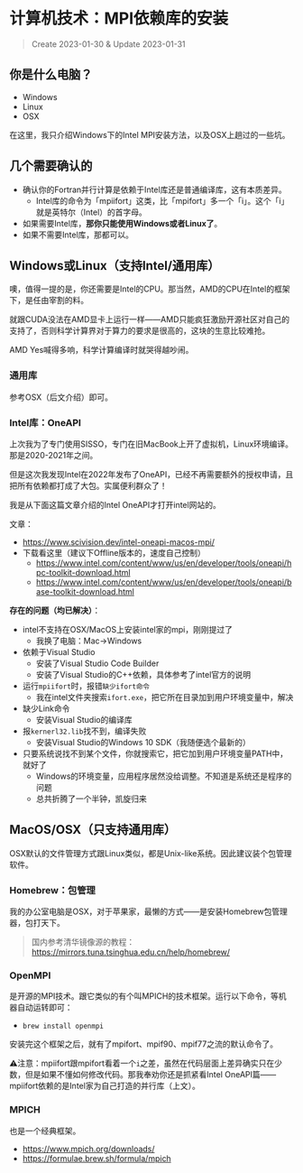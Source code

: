 # 计算机技术：MPI依赖库的安装

> Create 2023-01-30 & Update 2023-01-31

## 你是什么电脑？

* Windows
* Linux
* OSX

在这里，我只介绍Windows下的Intel MPI安装方法，以及OSX上趟过的一些坑。

## 几个需要确认的

* 确认你的Fortran并行计算是依赖于Intel库还是普通编译库，这有本质差异。
  * Intel库的命令为「mpiifort」这类，比「mpifort」多一个「i」。这个「i」就是英特尔（Intel）的首字母。
* 如果需要Intel库，**那你只能使用Windows或者Linux了**。
* 如果不需要Intel库，那都可以。

## Windows或Linux（支持Intel/通用库）

噢，值得一提的是，你还需要是Intel的CPU。那当然，AMD的CPU在Intel的框架下，是任由宰割的料。

就跟CUDA没法在AMD显卡上运行一样——AMD只能疯狂激励开源社区对自己的支持了，否则科学计算界对于算力的要求是很高的，这块的生意比较难抢。

AMD Yes喊得多响，科学计算编译时就哭得越吵闹。

### 通用库

参考OSX（后文介绍）即可。

### Intel库：OneAPI

上次我为了专门使用SISSO，专门在旧MacBook上开了虚拟机，Linux环境编译。那是2020-2021年之间。

但是这次我发现Intel在2022年发布了OneAPI，已经不再需要额外的授权申请，且把所有依赖都打成了大包。实属便利群众了！

我是从下面这篇文章介绍的Intel OneAPI才打开intel网站的。

文章：
* https://www.scivision.dev/intel-oneapi-macos-mpi/
* 下载看这里（建议下Offline版本的，速度自己控制）
  * https://www.intel.com/content/www/us/en/developer/tools/oneapi/hpc-toolkit-download.html
  * https://www.intel.com/content/www/us/en/developer/tools/oneapi/base-toolkit-download.html

**存在的问题（均已解决）**：

* intel不支持在OSX/MacOS上安装intel家的mpi，刚刚提过了
  * 我换了电脑：Mac->Windows
* 依赖于Visual Studio
  * 安装了Visual Studio Code Builder
  * 安装了Visual Studio的C++依赖，具体参考了intel官方的说明
* 运行`mpiifort`时，报错`缺少ifort命令`
  * 我在intel文件夹搜索`ifort.exe`，把它所在目录加到用户环境变量中，解决
* 缺少Link命令
  * 安装Visual Studio的编译库
* 报`kernerl32.lib`找不到，编译失败
  * 安装Visual Studio的Windows 10 SDK（我随便选个最新的）
* 只要系统说找不到某个文件，你就搜索它，把它加到用户环境变量PATH中，就好了
  * Windows的环境变量，应用程序居然没给调整。不知道是系统还是程序的问题
  * 总共折腾了一个半钟，凯旋归来

## MacOS/OSX（只支持通用库）

OSX默认的文件管理方式跟Linux类似，都是Unix-like系统。因此建议装个包管理软件。

### Homebrew：包管理

我的办公室电脑是OSX，对于苹果家，最懒的方式——是安装Homebrew包管理器，包打天下。

> 国内参考清华镜像源的教程：https://mirrors.tuna.tsinghua.edu.cn/help/homebrew/

### OpenMPI
是开源的MPI技术。跟它类似的有个叫MPICH的技术框架。运行以下命令，等机器自动运转即可：
* `brew install openmpi`

安装完这个框架之后，就有了mpifort、mpif90、mpif77之流的默认命令了。

⚠️注意：mpiifort跟mpifort看着一个`i`之差，虽然在代码层面上差异确实只在少数，但是如果不懂如何修改代码。那我奉劝你还是抓紧看Intel OneAPI篇——mpiifort依赖的是Intel家为自己打造的并行库（上文）。

### MPICH
也是一个经典框架。
* https://www.mpich.org/downloads/
* https://formulae.brew.sh/formula/mpich

